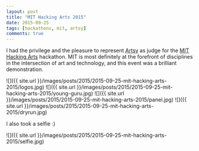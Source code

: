 ```yaml
---
layout: post
title: "MIT Hacking Arts 2015"
date: 2015-09-25
tags: [hackathons, mit, artsy]
comments: true
---
```

I had the privilege and the pleasure to represent [Artsy](https://www.artsy.net) as judge for the [MIT Hacking Arts](http://www.hackingarts.com) hackathon. MIT is most definitely at the forefront of disciplines in the intersection of art and technology, and this event was a brilliant demonstration.

![]({{ site.url }}/images/posts/2015/2015-09-25-mit-hacking-arts-2015/logos.jpg)
![]({{ site.url }}/images/posts/2015/2015-09-25-mit-hacking-arts-2015/young-guru.jpg)
![]({{ site.url }}/images/posts/2015/2015-09-25-mit-hacking-arts-2015/panel.jpg)
![]({{ site.url }}/images/posts/2015/2015-09-25-mit-hacking-arts-2015/dryrun.jpg)

I also took a selfie :)

![]({{ site.url }}/images/posts/2015/2015-09-25-mit-hacking-arts-2015/selfie.jpg)
